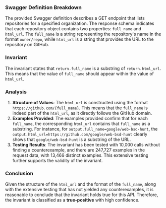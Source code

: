 ### Swagger Definition Breakdown
The provided Swagger definition describes a GET endpoint that lists repositories for a specified organization. The response schema indicates that each repository object contains two properties: `full_name` and `html_url`. The `full_name` is a string representing the repository's name in the format `owner/repo`, while `html_url` is a string that provides the URL to the repository on GitHub.

### Invariant
The invariant states that `return.full_name` is a substring of `return.html_url`. This means that the value of `full_name` should appear within the value of `html_url`.

### Analysis
1. **Structure of Values**: The `html_url` is constructed using the format `https://github.com/{full_name}`. This means that the `full_name` is indeed part of the `html_url`, as it directly follows the GitHub domain.
2. **Examples Provided**: The examples provided confirm that for each `full_name`, the corresponding `html_url` contains that `full_name` as a substring. For instance, for `output.full_name=google/web-bsd-hunt`, the `output.html_url=https://github.com/google/web-bsd-hunt` clearly shows that `google/web-bsd-hunt` is a substring of the URL.
3. **Testing Results**: The invariant has been tested with 10,000 calls without finding a counterexample, and there are 247,727 examples in the request data, with 13,466 distinct examples. This extensive testing further supports the validity of the invariant.

### Conclusion
Given the structure of the `html_url` and the format of the `full_name`, along with the extensive testing that has not yielded any counterexamples, it is reasonable to conclude that the invariant holds true for this API. Therefore, the invariant is classified as a **true-positive** with high confidence.

